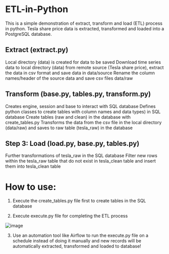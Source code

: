# ETL-in-Python
This is a simple demonstration of extract, transform and load (ETL) process in python. Tesla share price data is extracted, transformed and loaded into a PostgreSQL database. 

## Extract (extract.py)
Local directory (data) is created for data to be saved
Download time series data to local directory (data) from remote source (Tesla share price), extract the data in csv format and save data in data/source
Rename the column names/header of the source data and save csv files data/raw

## Transform (base.py, tables.py, transform.py)
Creates engine, session and base to interact with SQL database
Defines python classes to create tables with column names and data types) in SQL database
Create tables (raw and clean) in the database with create_tables.py
Transforms the data from the csv file in the local directory (data/raw) and saves to raw table (tesla_raw) in the database

## Step 3: Load (load.py, base.py, tables.py)
Further transformations of tesla_raw in the SQL database 
Filter new rows within the tesla_raw table that do not exist in tesla_clean table and insert them into tesla_clean table 

# How to use:
1. Execute the create_tables.py file first to create tables in the SQL database

2. Execute execute.py file for completing the ETL process

![image](https://github.com/muntasirhsn/ETL-in-Python/assets/29087240/d242a517-fdcd-4541-a7c1-4ce6588cdb8d)

3. Use an automation tool like Airflow to run the execute.py file on a schedule instead of doing it manually and new records will be automatically extracted, transformed and loaded to database! 
